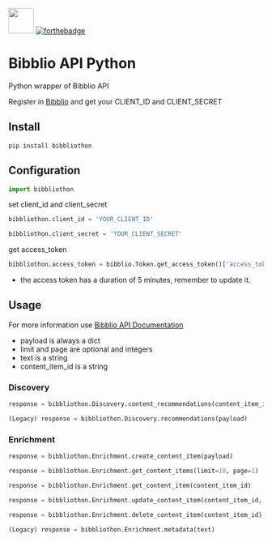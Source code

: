 <img src="https://avatars2.githubusercontent.com/u/13437736?v=3&s=200" width="50px"> [![forthebadge](http://forthebadge.com/images/badges/built-with-love.svg)](http://proversity.org)

# Bibblio API Python
Python wrapper of Bibblio API

Register in [Bibblio](bibblio.org) and get your CLIENT_ID and CLIENT_SECRET

## Install
```pip install bibbliothon```

## Configuration
```python
import bibbliothon
```

set client_id and client_secret

```python
bibbliothon.client_id = 'YOUR_CLIENT_ID'
```

```python
bibbliothon.client_secret = 'YOUR_CLIENT_SECRET'
```

get access_token

```python
bibbliothon.access_token = bibblio.Token.get_access_token()['access_token']
```

* the access token has a duration of 5 minutes, remember to update it.

## Usage

For more information use [Bibblio API Documentation](http://docs.bibblio.apiary.io/)
* payload is always a dict
* limit and page are optional and integers
* text is a string
* content_item_id is a string

### Discovery

```python
response = bibbliothon.Discovery.content_recommendations(content_item_id)
```

```python
(Legacy) response = bibbliothon.Discovery.recommendations(payload)
```

### Enrichment

```python
response = bibbliothon.Enrichment.create_content_item(payload)
```

```python
response = bibbliothon.Enrichment.get_content_items(limit=10, page=1)
```

```python
response = bibbliothon.Enrichment.get_content_item(content_item_id)
```

```python
response = bibbliothon.Enrichment.update_content_item(content_item_id, payload)
```

```python
response = bibbliothon.Enrichment.delete_content_item(content_item_id)
```

```python
(Legacy) response = bibbliothon.Enrichment.metadata(text)
```
